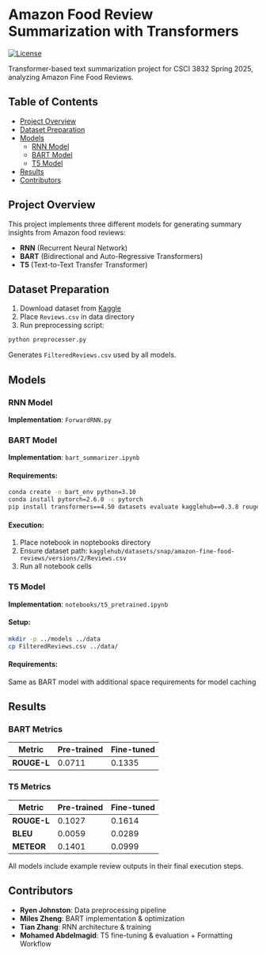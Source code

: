 # Amazon Food Review Summarization with Transformers

[![License](https://img.shields.io/badge/License-MIT-blue.svg)](https://opensource.org/licenses/MIT)

Transformer-based text summarization project for CSCI 3832 Spring 2025, analyzing Amazon Fine Food Reviews.

## Table of Contents
- [Project Overview](#project-overview)
- [Dataset Preparation](#dataset-preparation)
- [Models](#models)
  - [RNN Model](#rnn-model)
  - [BART Model](#bart-model)
  - [T5 Model](#t5-model)
- [Results](#results)
- [Contributors](#contributors)

## Project Overview
This project implements three different models for generating summary insights from Amazon food reviews:
- **RNN** (Recurrent Neural Network)
- **BART** (Bidirectional and Auto-Regressive Transformers)
- **T5** (Text-to-Text Transfer Transformer)

## Dataset Preparation
1. Download dataset from [Kaggle](https://www.kaggle.com/datasets/snap/amazon-fine-food-reviews)
2. Place `Reviews.csv` in data directory
3. Run preprocessing script:
```bash
python preprocesser.py
```
Generates `FilteredReviews.csv` used by all models.

## Models

### RNN Model
**Implementation**: `ForwardRNN.py`

### BART Model
**Implementation**: `bart_summarizer.ipynb`

#### Requirements:
```bash
conda create -n bart_env python=3.10
conda install pytorch=2.6.0 -c pytorch
pip install transformers==4.50 datasets evaluate kagglehub==0.3.8 rouge-score
```

#### Execution:
1. Place notebook in noptebooks directory
2. Ensure dataset path: `kagglehub/datasets/snap/amazon-fine-food-reviews/versions/2/Reviews.csv`
3. Run all notebook cells

### T5 Model
**Implementation**: `notebooks/t5_pretrained.ipynb`

#### Setup:
```bash
mkdir -p ../models ../data
cp FilteredReviews.csv ../data/
```

#### Requirements:
Same as BART model with additional space requirements for model caching

## Results

### BART Metrics
| Metric          | Pre-trained | Fine-tuned |
|-----------------|-------------|------------|
| **ROUGE-L**     | 0.0711      | 0.1335     |

### T5 Metrics
| Metric          | Pre-trained | Fine-tuned |
|-----------------|-------------|------------|
| **ROUGE-L**     | 0.1027      | 0.1614     |
| **BLEU**        | 0.0059      | 0.0289     |
| **METEOR**      | 0.1401      | 0.0999     |

All models include example review outputs in their final execution steps.

## Contributors
- **Ryen Johnston**: Data preprocessing pipeline
- **Miles Zheng**: BART implementation & optimization
- **Tian Zhang**: RNN architecture & training
- **Mohamed Abdelmagid**: T5 fine-tuning & evaluation + Formatting Workflow